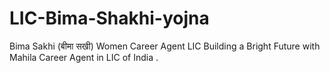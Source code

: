 # LIC-Bima-Shakhi-yojna
Bima Sakhi (बीमा सखी) Women Career Agent LIC   Building a Bright Future with Mahila Career Agent in LIC of India .
